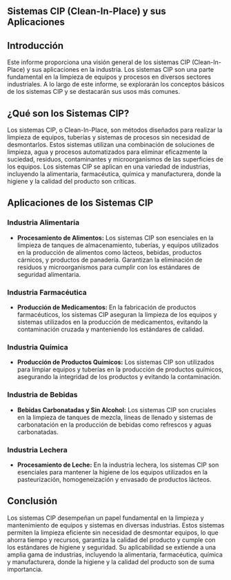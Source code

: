## Sistemas CIP (Clean-In-Place) y sus Aplicaciones

## Introducción

Este informe proporciona una visión general de los sistemas CIP (Clean-In-Place) y sus aplicaciones en la industria. Los sistemas CIP son una parte fundamental en la limpieza de equipos y procesos en diversos sectores industriales. A lo largo de este informe, se explorarán los conceptos básicos de los sistemas CIP y se destacarán sus usos más comunes.

## ¿Qué son los Sistemas CIP?

Los sistemas CIP, o Clean-In-Place, son métodos diseñados para realizar la limpieza de equipos, tuberías y sistemas de procesos sin necesidad de desmontarlos. Estos sistemas utilizan una combinación de soluciones de limpieza, agua y procesos automatizados para eliminar eficazmente la suciedad, residuos, contaminantes y microorganismos de las superficies de los equipos. Los sistemas CIP se aplican en una variedad de industrias, incluyendo la alimentaria, farmacéutica, química y manufacturera, donde la higiene y la calidad del producto son críticas.

## Aplicaciones de los Sistemas CIP

### Industria Alimentaria

- **Procesamiento de Alimentos:** Los sistemas CIP son esenciales en la limpieza de tanques de almacenamiento, tuberías, y equipos utilizados en la producción de alimentos como lácteos, bebidas, productos cárnicos, y productos de panadería. Garantizan la eliminación de residuos y microorganismos para cumplir con los estándares de seguridad alimentaria.

### Industria Farmacéutica

- **Producción de Medicamentos:** En la fabricación de productos farmacéuticos, los sistemas CIP aseguran la limpieza de los equipos y sistemas utilizados en la producción de medicamentos, evitando la contaminación cruzada y manteniendo los estándares de calidad.

### Industria Química

- **Producción de Productos Químicos:** Los sistemas CIP son utilizados para limpiar equipos y tuberías en la producción de productos químicos, asegurando la integridad de los productos y evitando la contaminación.

### Industria de Bebidas

- **Bebidas Carbonatadas y Sin Alcohol:** Los sistemas CIP son cruciales en la limpieza de tanques de mezcla, líneas de llenado y sistemas de carbonatación en la producción de bebidas como refrescos y aguas carbonatadas.

### Industria Lechera

- **Procesamiento de Leche:** En la industria lechera, los sistemas CIP son esenciales para mantener la higiene de los equipos utilizados en la pasteurización, homogeneización y envasado de productos lácteos.

## Conclusión

Los sistemas CIP desempeñan un papel fundamental en la limpieza y mantenimiento de equipos y sistemas en diversas industrias. Estos sistemas permiten la limpieza eficiente sin necesidad de desmontar equipos, lo que ahorra tiempo y recursos, garantiza la calidad del producto y cumple con los estándares de higiene y seguridad. Su aplicabilidad se extiende a una amplia gama de industrias, incluyendo la alimentaria, farmacéutica, química y manufacturera, donde la higiene y la calidad del producto son de suma importancia.
